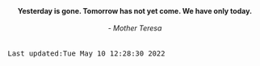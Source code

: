 
<div align="center"><b><span>Yesterday is gone. Tomorrow has not yet come. We have only today.</span></b><br><br><i> - Mother Teresa</i></div>
<br><br><kbd>Last updated:Tue May 10 12:28:30 2022</kbd>